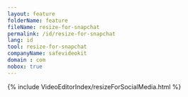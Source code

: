 ```yaml
---
layout: feature
folderName: feature
fileName: resize-for-snapchat
permalink: /id/resize-for-snapchat
lang: id
tool: resize-for-snapchat
companyName: safevideokit
domain : com
nobox: true
---
```


{% include VideoEditorIndex/resizeForSocialMedia.html %}

   